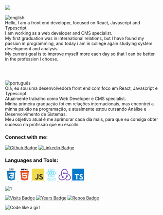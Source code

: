 
![](https://media.giphy.com/media/ku3BFwxbJdIzSgmEm2/giphy.gif)

<p>
  
![english](https://img.shields.io/badge/-english-gray) </br>
Hello, I am a front end developer, focused on React, Javascript and Typescript. </br>
I am working as a web developer and CMS specialist. </br>
My first graduation was in international relations, but I have found my passion in programming, and today i am in college again studying system development and analysis. </br>
My current goal is to improve myself more each day so that I can be better in the profession I choose.
</p>


</br>
</br>

<p> 
  
![português]( https://img.shields.io/badge/-portugu%C3%AAs-gray) </br>
Olá, eu sou uma desenvolvedora front end com foco em React, Javascript e Typescript. </br>
Atualmente trabalho como Web Developer e CMS specialist.  </br>
Minha primeira graduação foi em relações internacionais, mas encontrei a minha paixão na programação, e atualmente estou cursando Análise e Desenvolvimento de Sistemas. </br>
Meu objetivo atual é me aprimorar cada dia mais, para que eu consiga obter sucesso na profissão que eu escolhi.
</p>

<h3 align="left">Connect with me:</h3>
<p align="left">
  
[![Github Badge](https://img.shields.io/badge/-Github-000?style=flat-square&logo=Github&logoColor=white&link=https://github.com/priscillasantana)](https://github.com/priscillasantana)
[![Linkedin Badge](https://img.shields.io/badge/-LinkedIn-blue?style=flat-square&logo=Linkedin&logoColor=white&link=https://www.linkedin.com/in/priscillasantana/)](https://www.linkedin.com/in/priscillasantana/)

</p>

<h3 align="left">Languages and Tools:</h3>
<p align="left"> <a href="https://www.w3schools.com/css/" target="_blank"> <img src="https://raw.githubusercontent.com/devicons/devicon/master/icons/css3/css3-original-wordmark.svg" alt="css3" width="40" height="40"/> </a> <a href="https://www.w3.org/html/" target="_blank"> <img src="https://raw.githubusercontent.com/devicons/devicon/master/icons/html5/html5-original-wordmark.svg" alt="html5" width="40" height="40"/> </a> <a href="https://developer.mozilla.org/en-US/docs/Web/JavaScript" target="_blank"> <img src="https://raw.githubusercontent.com/devicons/devicon/master/icons/javascript/javascript-original.svg" alt="javascript" width="40" height="40"/> </a> <a href="https://reactjs.org/" target="_blank"> <img src="https://raw.githubusercontent.com/devicons/devicon/master/icons/react/react-original-wordmark.svg" alt="react" width="40" height="40"/> </a> <a href="https://redux.js.org" target="_blank"> <img src="https://raw.githubusercontent.com/devicons/devicon/master/icons/redux/redux-original.svg" alt="redux" width="40" height="40"/> </a> <a href="https://www.typescriptlang.org/" target="_blank"> <img src="https://raw.githubusercontent.com/devicons/devicon/master/icons/typescript/typescript-original.svg" alt="typescript" width="40" height="40"/> </a> </p>




![1](https://github-readme-stats.vercel.app/api/top-langs/?username=priscillasantana&theme=blue-green)

[![Visits Badge](https://badges.pufler.dev/visits/priscillasantana/priscillasantana)](https://badges.pufler.dev)
[![Years Badge](https://badges.pufler.dev/years/priscillasantana)](https://badges.pufler.dev)
[![Repos Badge](https://badges.pufler.dev/repos/priscillasantana)](https://badges.pufler.dev)







![Code like a girl](https://img.shields.io/badge/Code%20Like%20a%20Girl-%F0%9F%96%A4-blueviolet?style=for-the-badge)
